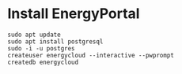 # Install EnergyPortal

```
sudo apt update
sudo apt install postgresql
sudo -i -u postgres
createuser energycloud --interactive --pwprompt
createdb energycloud
```